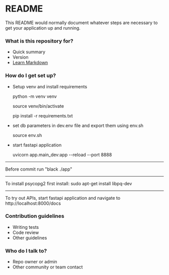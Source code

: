# README #

This README would normally document whatever steps are necessary to get your application up and running.

### What is this repository for? ###

* Quick summary
* Version
* [Learn Markdown](https://bitbucket.org/tutorials/markdowndemo)

### How do I get set up? ###

* Setup venv and install requirements

    python -m venv venv

    source venv/bin/activate

    pip install -r requirements.txt

* set db parameters in dev.env file and export them using env.sh

    source env.sh

* start fastapi application

    uvicorn app.main_dev:app --reload --port 8888

---

Before commit run "black ./app"

---
To install psycopg2 first install:
sudo apt-get install libpq-dev

---

To try out APIs, start fastapi application and navigate to
http://localhost:8000/docs
### Contribution guidelines ###

* Writing tests
* Code review
* Other guidelines

### Who do I talk to? ###

* Repo owner or admin
* Other community or team contact
